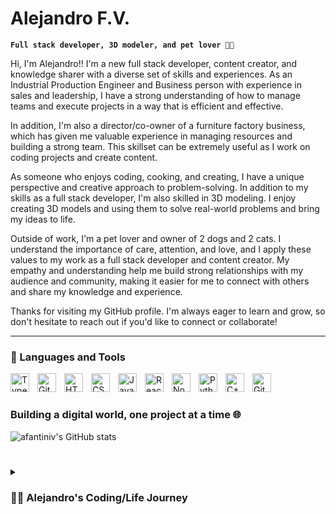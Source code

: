 # Alejandro F.V.

**`Full stack developer, 3D modeler, and pet lover 🐶🐱`**

Hi, I'm Alejandro!! I'm a new full stack developer, content creator, and knowledge sharer with a diverse set of skills and experiences. As an Industrial Production Engineer and Business person with experience in sales and leadership, I have a strong understanding of how to manage teams and execute projects in a way that is efficient and effective.

In addition, I'm also a director/co-owner of a furniture factory business, which has given me valuable experience in managing resources and building a strong team. This skillset can be extremely useful as I work on coding projects and create content.

As someone who enjoys coding, cooking, and creating, I have a unique perspective and creative approach to problem-solving. In addition to my skills as a full stack developer, I'm also skilled in 3D modeling. I enjoy creating 3D models and using them to solve real-world problems and bring my ideas to life.

Outside of work, I'm a pet lover and owner of 2 dogs and 2 cats. I understand the importance of care, attention, and love, and I apply these values to my work as a full stack developer and content creator. My empathy and understanding help me build strong relationships with my audience and community, making it easier for me to connect with others and share my knowledge and experience.

Thanks for visiting my GitHub profile. I'm always eager to learn and grow, so don't hesitate to reach out if you'd like to connect or collaborate!

---

### 🧰 Languages and Tools

<img align="left" alt="TypeScript" width="30px" style="padding-right:10px;" src="https://cdn.jsdelivr.net/gh/devicons/devicon/icons/typescript/typescript-plain.svg" />
<img align="left" alt="Git" width="30px" style="padding-right:10px;" src="https://cdn.jsdelivr.net/gh/devicons/devicon/icons/git/git-original.svg" />
<img align="left" alt="HTML" width="30px" style="padding-right:10px;" src="https://cdn.jsdelivr.net/gh/devicons/devicon/icons/html5/html5-plain.svg" />
<img align="left" alt="CSS" width="30px" style="padding-right:10px;" src="https://cdn.jsdelivr.net/gh/devicons/devicon/icons/css3/css3-plain.svg" />
<img align="left" alt="JavaScript" width="30px" style="padding-right:10px;" src="https://cdn.jsdelivr.net/gh/devicons/devicon/icons/javascript/javascript-plain.svg" />
<img align="left" alt="React" width="30px" style="padding-right:10px;" src="https://cdn.jsdelivr.net/gh/devicons/devicon/icons/react/react-original.svg" />
<img align="left" alt="NodeJS" width="30px" style="padding-right:10px;" src="https://cdn.jsdelivr.net/gh/devicons/devicon/icons/nodejs/nodejs-original.svg" />
<img align="left" alt="Python" width="30px" style="padding-right:10px;" src="https://cdn.jsdelivr.net/gh/devicons/devicon/icons/python/python-plain.svg" />
<img align="left" alt="C++" width="30px" style="padding-right:10px;" src="https://cdn.jsdelivr.net/gh/devicons/devicon/icons/cplusplus/cplusplus-line.svg" />
<img align="left" alt="GitHub" width="30px" style="padding-right:10px;" src="https://cdn.jsdelivr.net/gh/devicons/devicon/icons/github/github-original.svg" />
<br />

#

### Building a digital world, one project at a time 🌐
![afantiniv's GitHub stats](https://github-readme-stats.vercel.app/api?username=afantiniv&show_icons=true&theme=gruvbox)

<!-- ![GitHub Streak](https://streak-stats.demolab.com?user=afantiniv&theme=gruvbox&border_radius=4.5) -->

#

<details>
 <summary><h3>👨‍💻 Alejandro's Coding/Life Journey</h3></summary>
   I started programming at the age of 8 motivated by my father who teach me this world, coding small scripts with BASIC to solve my math homework (coders always choose the automated path). At 13, I began to learn HTML and I discover the CMS tools... so I started building personal websites and blogs using Joomla. As I continued to learn, I discovered WordPress, which allowed me to build websites for the family business, while also selling the first computers that I had built in high school.

After high school, I briefly pursued (2 years) a degree in Mechatronic Engineering (here I learn some Python and C++) before switching to Industrial Production Engineering to be closer to the family business and continue the work that I had started at the age of 15. Since then, I've contributed to the company in various ways, including developing several versions of their website, with the most recent 2023 version focused on e-commerce using Shopify and some customizations that I have made.

In 2015, I developed a traceability label generator site using PHP and QR generators, which is still in use today. Additionally, I designed and implemented a screen system that functions like informational flight boards at airports, displayed throughout the manufacturing plant with signage display systems... btw I have network management knowledge and I manage the NAS backup servers.

Alongside my coding love, I've also developed strong 3D modeling skills using SolidWorks (for which I hold a certification), SketchUp and Blender (on the way). I use these skills to bring my ideas to life and solve real-world problems, both in my personal projects and business.

In addition, I have experience in website hosting and domain administration, which has given me a well-rounded understanding of web development and helped me provide a more complete range of services to my clients.

Today, as a content creator and knowledge sharer, I enjoy sharing my coding/life journey with others and helping aspiring developers get started. I believe that anyone can learn to code, and that with determination and hard work, anyone can succeed in the tech industry.

Thank you for joining me on my coding journey, and I look forward to continuing to learn and grow with you!

[website]: working on the new site... (coming soon)
